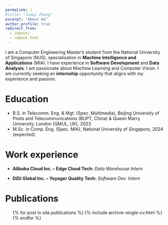```yaml
---
permalink: /
#title: "Jiaqi Zhang"
excerpt: "About me"
author_profile: true
redirect_from: 
  - /about/
  - /about.html
---
```


I am a Computer Engineering Master’s student from the National University of Singapore (NUS), specialisation in **Machine 
Intelligence and Applications** (MIA). I have experience in **Software Development** and **Data Analysis**. I am 
passionate about Machine Learning and Computer Vision. I am currently seeking an **internship** opportunity 
that aligns with my experience and passion.

Education
======
* B.S. in Telecomm. Eng. & Mgt. (Spec. Multimedia), Beijing University of Posts and Telecommunications (BUPT, China) & Queen Marry University, London (QMUL, UK), 2023
* M.Sc. in Comp. Eng. (Spec. MIA), National University of Singapore, 2024 (expected)

Work experience
======
* **Alibaba Cloud Inc. – Edge Cloud Tech:** _Data Warehouse Intern_

[//]: # (  * **Data Timeliness Governance:** Conducted a comprehensive inventory of the data timeliness and created a dashboard for )

[//]: # (it. Through DAG analysis, pinpointed the key nodes that affect production, and implemented optimization for more than )

[//]: # (**10** nodes. The timeliness of the nodes was optimized by **50%**, and the timeliness of the cost link was optimized by **15%**. )

[//]: # (  * **Metadata Governance&#40;Anomaly Value Management&#41;:** Independently designed and built an anomaly value management )

[//]: # (platform based on low-code platform, data node and UDF function, which manages the meaning of anomaly values. )


* **DiDi Global Inc. – Yoyager Quality Tech:** _Software Dev. Intern_

[//]: # (  * Analyzed data and performed data visualization & data center development to find unique insights from the data. )

[//]: # (  * Worked on website maintenance development to ensure the website bug-free and user-centric.)

[//]: # (  )


[//]: # (Skills)

[//]: # (======)

[//]: # (* Skill 1)

[//]: # (* Skill 2)

[//]: # (  * Sub-skill 2.1)

[//]: # (  * Sub-skill 2.2)

[//]: # (  * Sub-skill 2.3)

[//]: # (* Skill 3)

Publications
======
  <ul>{% for post in site.publications %}
    {% include archive-single-cv.html %}
  {% endfor %}</ul>
  